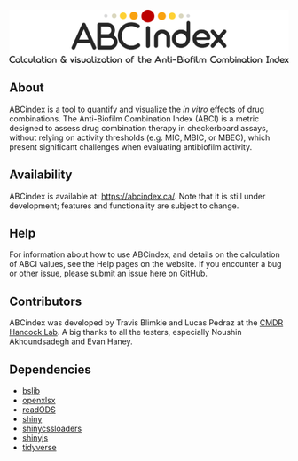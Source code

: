 ![](www/img/ABCindex_title.svg)

## About
ABCindex is a tool to quantify and visualize the *in vitro* effects of drug 
combinations. The Anti-Biofilm Combination Index (ABCI) is a metric designed
to assess drug combination therapy in checkerboard assays, without relying on
activity thresholds (e.g. MIC, MBIC, or MBEC), which present significant 
challenges when evaluating antibiofilm activity.

## Availability
ABCindex is available at: https://abcindex.ca/. Note that it is still under
development; features and functionality are subject to change.

## Help
For information about how to use ABCindex, and details on the calculation of 
ABCI values, see the Help pages on the website. If you encounter a bug or 
other issue, please submit an issue here on GitHub. 

## Contributors
ABCindex was developed by Travis Blimkie and Lucas Pedraz at the 
[CMDR Hancock Lab](https://cmdr.ubc.ca/bobh/). A big thanks to all the testers, 
especially Noushin Akhoundsadegh and Evan Haney.

## Dependencies
- [bslib](https://rstudio.github.io/bslib/index.html)
- [openxlsx](https://ycphs.github.io/openxlsx/index.html)
- [readODS](https://docs.ropensci.org/readODS/)
- [shiny](https://www.rstudio.com/products/shiny/)
- [shinycssloaders](https://github.com/daattali/shinycssloaders)
- [shinyjs](https://deanattali.com/shinyjs/)
- [tidyverse](https://www.tidyverse.org/)
